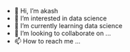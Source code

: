 - 👋 Hi, I’m akash
- 👀 I’m interested in data science
- 🌱 I’m currently learning data science
- 💞️ I’m looking to collaborate on ...
- 📫 How to reach me ...

<!---
akashdatas/akashdatas is a ✨ special ✨ repository because its `README.md` (this file) appears on your GitHub profile.
You can click the Preview link to take a look at your changes.
--->
